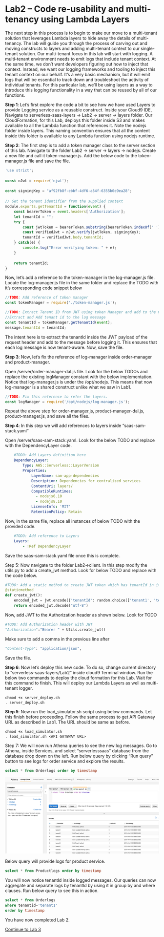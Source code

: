 # Lab2 – Code re-usability and multi-tenancy using Lambda Layers
The next step in this process is to begin to make our move to a multi-tenant solution that leverages Lambda layers to hide away the details of multi-tenancy. The lab will guide you through the process of carving out and moving constructs to layers and adding multi-tenant context to our single-tenant solution. Our multi-tenant focus in this lab will start with logging. A multi-tenant environment needs to emit logs that include tenant context. At the same time, we don’t want developers figuring out how to inject that context. Instead, we want our logging frameworks and tooling to inject this tenant context on our behalf. It’s a very basic mechanism, but it will emit logs that will be essential to track down and troubleshoot the activity of individual tenants. For this particular lab, we’ll be using layers as a way to introduce this logging functionality in a way that can be reused by all of our functions.

<b>Step 1</b>: Let’s first explore the code a bit to see how we have used Layers to provide Logging service as a reusable construct. Inside your Cloud9 IDE, Navigate to serverless-saas-layers -> Lab2 -> server -> layers folder. Our CloudFormation, for this Lab, deploys this folder inside S3 and makes available to all the Lambda function that references it. Note the nodejs folder inside layers. This naming convention ensures that all the content inside this folder is available to any Lambda function using nodejs runtime.

<b>Step 2</b>: The first step is to add a token manager class to the server section of this lab. Navigate to the folder Lab2 -> server -> layers -> nodejs. Create a new file and call it token-manager.js. Add the below code to the token-manager.js file and save the file.

```javascript
'use strict';

const nJwt = require('njwt');

const signingKey = "af92fb8f-ebbf-4df6-a54f-6355b0e9ea28";

// Get the tenant identifier from the supplied context
module.exports.getTenantId = function(event) {
    const bearerToken = event.headers['Authorization'];
    let tenantId = "";
    try {
        const jwtToken = bearerToken.substring(bearerToken.indexOf(' ') + 1);
        const verifiedJwt = nJwt.verify(jwtToken, signingKey);
        tenantId = verifiedJwt.body.tenantId;
    } catch(e) {
        console.log("Error verifying token: " + e);
    }

    return tenantId;
}
```

Now, let’s add a reference to the token-manager in the log-manager.js file. Locate the log-manager.js file in the same folder and replace the TODO with it’s corresponding code snippet below

```javascript
//TODO: Add reference of token manager
const tokenManager = require('./token-manager.js');
```

```javascript
//TODO: Extract Tenant ID from JWT using token Manager and add to the message
//Extract and Add tenant id to the log message
const tenantId = tokenManager.getTenantId(event);
message.tenantId = tenantId;
```

The intent here is to extract the tenantId inside the JWT payload of the request header and add to the message before logging it. This ensures that each log message is now tenant-aware. Now, save the file.

<b>Step 3</b>: Now, let’s fix the reference of log-manager inside order-manager and product-manager.

Open /server/order-manager-dal.js file. Look for the below TODOs and replace the existing logManager constant with the below implementation. Notice that log-manager.js is under the /opt/nodejs. This means that now log-manager is a shared construct unlike what we saw in Lab1.

```javascript
//TODO: Fix this reference to refer the layers.
const logManager = require('/opt/nodejs/log-manager.js');
```

Repeat the above step for order-manager.js, product-manager-dal.js, product-manager.js, and save all the files.

<b>Step 4</b>: In this step we will add references to layers inside “saas-sam-stack.yaml”

Open /server/saas-sam-stack.yaml. Look for the below TODO and replace with the DependencyLayer code.

```yaml
    #TODO: Add Layers definition here
    DependencyLayer:
        Type: AWS::Serverless::LayerVersion
        Properties:
            LayerName: sam-app-dependencies
            Description: Dependencies for centralized services
            ContentUri: layers/
            CompatibleRuntimes:
              - nodejs6.10
              - nodejs8.10
            LicenseInfo: 'MIT'
            RetentionPolicy: Retain
```

Now, in the same file, replace all instances of below TODO with the provided code.

```yaml
    #TODO: Add reference to Layers
    Layers: 
        - !Ref DependencyLayer
```

Save the saas-sam-stack.yaml file once this is complete.

Step 5: Now navigate to the folder Lab2->client. In this step modify the utils.py to add a create_jwt method. Look for below TODO and replace with the code below.

```python
#TODO: Add a static method to create JWT token which has tenantId in it
@staticmethod
def create_jwt():
    encoded_jwt = jwt.encode({'tenantId': random.choice(['tenant1', 'tenant2', 'tenant3'])}, SECRET_KEY, algorithm='HS256')
    return encoded_jwt.decode("utf-8")
```

Now, add JWT to the Authorization header as shown below. Look for TODO
```python
#TODO: Add Authorization header with JWT
"Authorization":"Bearer " + Utils.create_jwt()
```

Make sure to add a comma in the previous line after 
```python
"Content-Type": "application/json", 
```
Save the file.

<b>Step 6</b>: Now let’s deploy this new code. To do so, change current directory to “serverless-saas-layers/Lab2” inside cloud9 Terminal window. Run the below two commands to deploy the cloud formation for this Lab. Wait for this command to finish. This will deploy our Lambda Layers as well as multi-tenant logger.
```
chmod +x server_deploy.sh
. server_deploy.sh
```
<b>Step 5</b>: Now run the load_simulator.sh script using below commands. Let this finish before proceeding. Follow the same process to get API Gateway URL as described in Lab1. The URL should be same as before. 
```
chmod +x load_simulator.sh
. load_simulator.sh <API GATEWAY URL> 
```
Step 7: We will now run Athena queries to see the new log messages. Go to Athena, inside Services, and select “serverlesssaas” database from the database drop down on the left. Run below query by clicking “Run query” button to see logs for order service and explore the results.
```sql
select * from Orderlogs order by timestamp
```

<p align="center"><kbd><img src="../Images/Lab2-AthenaResults.png" alt="Lab 2 - Athena Results"/></kbd></p>

Below query will provide logs for product service.
```sql
select * from Productlogs order by timestamp
```
You will now notice tenantId inside logged messages. Our queries can now aggregate and separate logs by tenantId by using it in group by and where clauses. Run below query to see this in action.
```sql
select * from Orderlogs 
where tenantid='tenant1'
order by timestamp
```

You have now completed Lab 2. 

[Continue to Lab 3](../Lab3/README.md)

